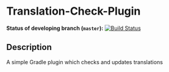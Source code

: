 # Translation-Check-Plugin
**Status of developing branch (`master`):** [![Build Status](https://travis-ci.org/TheSilkMiner/Translation-Check-Plugin.svg?branch=master)](https://travis-ci.org/TheSilkMiner/Translation-Check-Plugin)

## Description
A simple Gradle plugin which checks and updates translations
